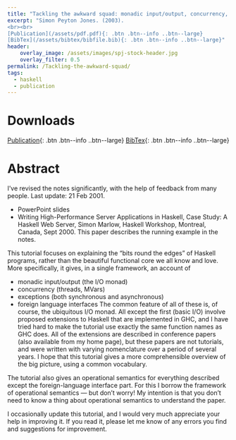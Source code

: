 ```yaml
---
title: "Tackling the awkward squad: monadic input/output, concurrency, exceptions, and foreign-language calls in Haskell"
excerpt: "Simon Peyton Jones. (2003).
<br><br>
[Publication](/assets/pdf.pdf){: .btn .btn--info ..btn--large}
[BibTex](/assets/bibtex/bibfile.bib){: .btn .btn--info ..btn--large}"
header:
    overlay_image: /assets/images/spj-stock-header.jpg
    overlay_filter: 0.5
permalink: /Tackling-the-awkward-squad/
tags:
  - haskell
  - publication
---
```


# Downloads
<!-- this H1 (denoted by the single octothorpe before the word 'Downloads') should remain unchanged. -->
[Publication](/assets/pdf.pdf){: .btn .btn--info ..btn--large}
[BibTex](/assets/bibtex/bibfile.bib){: .btn .btn--info ..btn--large}
<!-- Both "publication" and "Bibtext" should remain unchanged. The links, however, should be adjusted... -->

# Abstract
I’ve revised the notes significantly, with the help of feedback from many people. Last update: 21 Feb 2001.

  - PowerPoint slides
  - Writing High-Performance Server Applications in Haskell, Case Study: A Haskell Web Server, Simon Marlow, Haskell Workshop, Montreal, Canada, Sept 2000. This paper describes the running example in the notes.


This tutorial focuses on explaining the “bits round the edges” of Haskell programs, rather than the beautiful functional core we all know and love. More specifically, it gives, in a single framework, an account of
  - monadic input/output (the I/O monad)
  - concurrency (threads, MVars)
  - exceptions (both synchronous and asynchronous)
  - foreign language interfaces
The common feature of all of these is, of course, the ubiquitous I/O monad. All except the first (basic I/O) involve proposed extensions to Haskell that are implemented in GHC, and I have tried hard to make the tutorial use exactly the same function names as GHC does. All of the extensions are described in conference papers (also available from my home page), but these papers are not tutorials, and were written with varying nomenclature over a period of several years. I hope that this tutorial gives a more comprehensible overview of the big picture, using a common vocabulary.

The tutorial also gives an operational semantics for everything described except the foreign-language interface part. For this I borrow the framework of operational semantics — but don’t worry! My intention is that you don’t need to know a thing about operational semantics to understand the paper.

I occasionally update this tutorial, and I would very much appreciate your help in improving it. If you read it, please let me know of any errors you find and suggestions for improvement.
